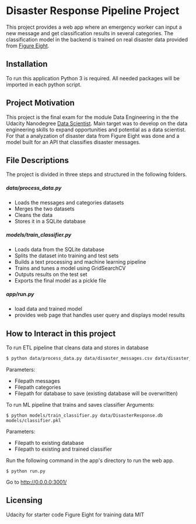 # Disaster Response Pipeline Project
This project provides a web app where an emergency worker can input a new message and get classification results in several categories. The classification model in the backend is trained on real disaster data provided from [Figure Eight](https://www.figure-eight.com/).

## Installation
To run this application Python 3 is required. All needed packages will be imported in each python script.

## Project Motivation
This project is the final exam for the module Data Engineering in the the Udacity Nanodegree [Data Scientist](https://www.udacity.com/course/data-scientist-nanodegree--nd025). Main target was to develop on the data engineering skills to expand opportunities and potential as a data scientist. For that a analyzation of disaster data from Figure Eight was done and a model built for an API that classifies disaster messages.

## File Descriptions
The project is divided in three steps and structured in the following folders. 

##### data/process_data.py
- Loads the messages and categories datasets
- Merges the two datasets
- Cleans the data
- Stores it in a SQLite database

##### models/train_classifier.py
- Loads data from the SQLite database
- Splits the dataset into training and test sets
- Builds a text processing and machine learning pipeline
- Trains and tunes a model using GridSearchCV
- Outputs results on the test set
- Exports the final model as a pickle file

##### app/run.py
- load data and trained model
- provides web page that handles user query and displays model results

## How to Interact in this project

To run ETL pipeline that cleans data and stores in database
```sh
$ python data/process_data.py data/disaster_messages.csv data/disaster_categories.csv data/DisasterResponse.db
```
Parameters:
- Filepath messages
- Filepath categories
- Filepath for database to save (existing database will be overwritten)

To run ML pipeline that trains and saves classifier
Arguments:
```
$ python models/train_classifier.py data/DisasterResponse.db models/classifier.pkl
```
Parameters:
- Filepath to existing database
- Filepath to existing and trained classifier

Run the following command in the app's directory to run the web app.
```
$ python run.py
```

Go to http://0.0.0.0:3001/

## Licensing
Udacity for starter code
Figure Eight for training data
MIT